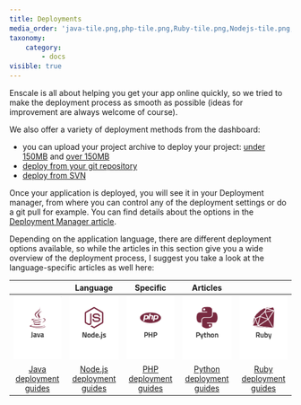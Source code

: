 ```yaml
---
title: Deployments
media_order: 'java-tile.png,php-tile.png,Ruby-tile.png,Nodejs-tile.png,Python-tile.png'
taxonomy:
    category:
        - docs
visible: true
---
```


Enscale is all about helping you get your app online quickly, so we tried to make the deployment process as smooth as possible (ideas for improvement are always welcome of course). 

We also offer a variety of deployment methods from the dashboard: 
- you can upload your project archive to deploy your project: [under 150MB](/getting-started/deployments/deploy-from-archive) and [over 150MB](/getting-started/deployments/deploying-archives-150mb)
- [deploy from your git repository](/getting-started/deployments/git) 
- [deploy from SVN](/getting-started/deployments/svn)

Once your application is deployed, you will see it in your Deployment manager, from where you can control any of the deployment settings or do a git pull for example. You can find details about the options in the [Deployment Manager article](/getting-started/deployments/deployment-manager).

Depending on the application language, there are different deployment options available, so while the articles in this section give you a wide overview of the deployment process, I suggest you take a look at the language-specific articles as well here:

| |Language |Specific |Articles | |
|:---:|:---:|:---:|:---:|:---:|
|![](java-tile.png)|![](Nodejs-tile.png)|![](php-tile.png)|![](Python-tile.png)|![](Ruby-tile.png)|
|[Java deployment guides](/java/deployment-guides)|[Node.js deployment guides](/nodejs/deployment-guides)|[PHP deployment guides](/php/deployment%20guides)|[Python deployment guides](/python/deployment-guides)|[Ruby deployment guides](/ruby/deployment-guides)|
